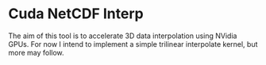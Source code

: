 # Cuda NetCDF Interp

The aim of this tool is to accelerate 3D data interpolation using NVidia GPUs. For now I intend to implement a simple trilinear interpolate kernel, but more may follow.
